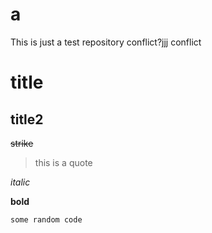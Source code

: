 # a
This is just a test repository conflict?jjj conflict

# title

## title2

~~strike~~

> this is a quote

*italic*

**bold**

```
some random code
```
